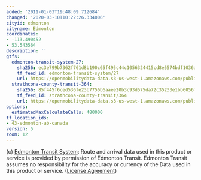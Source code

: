 ```yaml
---
added: '2011-01-03T19:48:09.712684'
changed: '2020-03-10T10:22:26.334006'
cityid: edmonton
cityname: Edmonton
coordinates:
- -113.490452
- 53.543564
description: ''
gtfs:
  edmonton-transit-system-27:
    sha256: ec3e799b7362f761d8b190c65f495c44c1056324415cd8e5574bdf1036a853ac
    tf_feed_id: edmonton-transit-system/27
    url: https://openmobilitydata-data.s3-us-west-1.amazonaws.com/public/feeds/edmonton-transit-system/27/20200306/gtfs.zip
  strathcona-county-transit-364:
    sha256: 85f445f6ced536fe23b7756b6aaee20b3c93d575da72c35233e1bb6056f7eb72
    tf_feed_id: strathcona-county-transit/364
    url: https://openmobilitydata-data.s3-us-west-1.amazonaws.com/public/feeds/strathcona-county-transit/364/20200121/gtfs.zip
options:
  estimatedMaxCalculateCalls: 480000
tf_location_ids:
- 43-edmonton-ab-canada
version: 5
zoom: 12
---
```


(c) [Edmonton Transit System](http://www.edmonton.ca/transportation.aspx): Route and arrival data used in this product or service is provided by permission of Edmonton Transit. Edmonton Transit assumes no responsibility for the accuracy or currency of the Data used in this product or service. ([License Agreement](http://www.edmonton.ca/transportation/ets/ets-data-for-developers.aspx))
